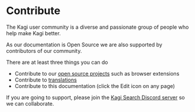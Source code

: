 # Contribute

The Kagi user community is a diverse and passionate group of people who help make Kagi better.

As our documentation is Open Source we are also supported by contributors of our community.

There are at least three things you can do

- Contribute to our [open source projects](./open-source.md) such as browser extensions
- Contribute to [translations](./contribute_translations.md)
- Contribute to this documentation (click the Edit icon on any page)


If you are going to support, please join the [Kagi Search Discord server](https://kagi.com/discord) so we can collaborate. 
